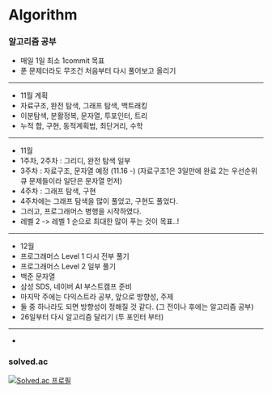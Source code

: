# Algorithm

### 알고리즘 공부

- 매일 1일 최소 1commit 목표
- 푼 문제더라도 무조건 처음부터 다시 풀어보고 올리기
 
***
- 11월 계획
- 자료구조, 완전 탐색, 그래프 탐색, 백트래킹
- 이분탐색, 분활정복, 문자열, 투포인터, 트리
- 누적 합, 구현, 동적계획법, 최단거리, 수학


***
- 11월
- 1주차, 2주차 : 그리디, 완전 탐색 일부
- 3주차 : 자료구조, 문자열 예정 (11.16 -) (자료구조1은 3일만에 완료 2는 우선순위 큐 문제들이라 일단은 문자열 먼저)
- 4주차 : 그래프 탐색, 구현 
- 4주차에는 그래프 탐색을 많이 풀었고, 구현도 풀었다.
- 그러고, 프로그래머스 병행을 시작하였다.
- 레벨 2 -> 레벨 1 순으로 최대한 많이 푸는 것이 목표..!
***

- 12월 
- 프로그래머스 Level 1 다시 전부 풀기
- 프로그래머스 Level 2 일부 풀기
- 백준 문자열
- 삼성 SDS, 네이버 AI 부스트캠프 준비
- 마지막 주에는 다익스트라 공부, 앞으로 방향성, 주제 
- 둘 중 하나라도 되면 방향성이 정해질 것 같다. (그 전이나 후에는 알고리즘 공부)
- 26일부터 다시 알고리즘 달리기 (투 포인터 부터)
***

- 

### solved.ac

[![Solved.ac
프로필](http://mazassumnida.wtf/api/v2/generate_badge?boj=9114jin)](https://solved.ac/9114jin) &nbsp;&nbsp;

